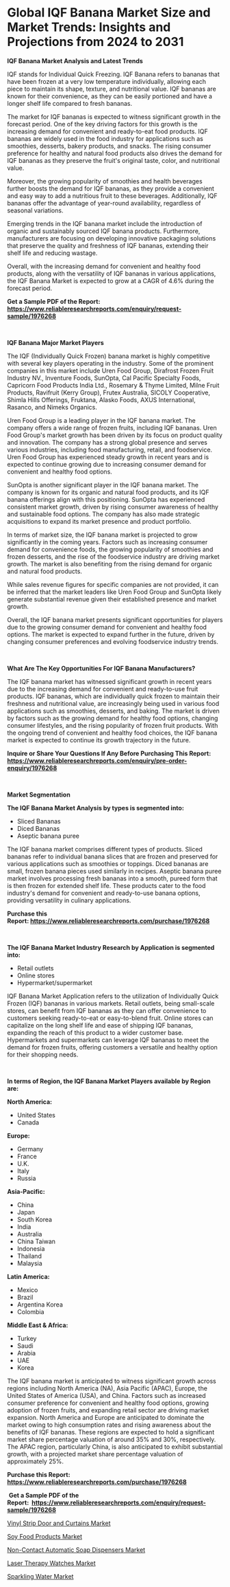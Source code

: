 <p><h1>Global IQF Banana Market Size and Market Trends: Insights and Projections from 2024 to 2031</h1></p><p><strong>IQF Banana Market Analysis and Latest Trends</strong></p>
<p><p>IQF stands for Individual Quick Freezing. IQF Banana refers to bananas that have been frozen at a very low temperature individually, allowing each piece to maintain its shape, texture, and nutritional value. IQF bananas are known for their convenience, as they can be easily portioned and have a longer shelf life compared to fresh bananas.</p><p>The market for IQF bananas is expected to witness significant growth in the forecast period. One of the key driving factors for this growth is the increasing demand for convenient and ready-to-eat food products. IQF bananas are widely used in the food industry for applications such as smoothies, desserts, bakery products, and snacks. The rising consumer preference for healthy and natural food products also drives the demand for IQF bananas as they preserve the fruit's original taste, color, and nutritional value.</p><p>Moreover, the growing popularity of smoothies and health beverages further boosts the demand for IQF bananas, as they provide a convenient and easy way to add a nutritious fruit to these beverages. Additionally, IQF bananas offer the advantage of year-round availability, regardless of seasonal variations.</p><p>Emerging trends in the IQF banana market include the introduction of organic and sustainably sourced IQF banana products. Furthermore, manufacturers are focusing on developing innovative packaging solutions that preserve the quality and freshness of IQF bananas, extending their shelf life and reducing wastage.</p><p>Overall, with the increasing demand for convenient and healthy food products, along with the versatility of IQF bananas in various applications, the IQF Banana Market is expected to grow at a CAGR of 4.6% during the forecast period.</p></p>
<p><strong>Get a Sample PDF of the Report:&nbsp; <a href="https://www.reliableresearchreports.com/enquiry/request-sample/1976268">https://www.reliableresearchreports.com/enquiry/request-sample/1976268</a></strong></p>
<p>&nbsp;</p>
<p><strong>IQF Banana Major Market Players</strong></p>
<p><p>The IQF (Individually Quick Frozen) banana market is highly competitive with several key players operating in the industry. Some of the prominent companies in this market include Uren Food Group, Dirafrost Frozen Fruit Industry NV., Inventure Foods, SunOpta, Cal Pacific Specialty Foods, Capricorn Food Products India Ltd., Rosemary & Thyme Limited, Milne Fruit Products, Ravifruit (Kerry Group), Frutex Australia, SICOLY Cooperative, Shimla Hills Offerings, Fruktana, Alasko Foods, AXUS International, Rasanco, and Nimeks Organics.</p><p>Uren Food Group is a leading player in the IQF banana market. The company offers a wide range of frozen fruits, including IQF bananas. Uren Food Group's market growth has been driven by its focus on product quality and innovation. The company has a strong global presence and serves various industries, including food manufacturing, retail, and foodservice. Uren Food Group has experienced steady growth in recent years and is expected to continue growing due to increasing consumer demand for convenient and healthy food options.</p><p>SunOpta is another significant player in the IQF banana market. The company is known for its organic and natural food products, and its IQF banana offerings align with this positioning. SunOpta has experienced consistent market growth, driven by rising consumer awareness of healthy and sustainable food options. The company has also made strategic acquisitions to expand its market presence and product portfolio.</p><p>In terms of market size, the IQF banana market is projected to grow significantly in the coming years. Factors such as increasing consumer demand for convenience foods, the growing popularity of smoothies and frozen desserts, and the rise of the foodservice industry are driving market growth. The market is also benefiting from the rising demand for organic and natural food products.</p><p>While sales revenue figures for specific companies are not provided, it can be inferred that the market leaders like Uren Food Group and SunOpta likely generate substantial revenue given their established presence and market growth.</p><p>Overall, the IQF banana market presents significant opportunities for players due to the growing consumer demand for convenient and healthy food options. The market is expected to expand further in the future, driven by changing consumer preferences and evolving foodservice industry trends.</p></p>
<p>&nbsp;</p>
<p><strong>What Are The Key Opportunities For IQF Banana Manufacturers?</strong></p>
<p><p>The IQF banana market has witnessed significant growth in recent years due to the increasing demand for convenient and ready-to-use fruit products. IQF bananas, which are individually quick frozen to maintain their freshness and nutritional value, are increasingly being used in various food applications such as smoothies, desserts, and baking. The market is driven by factors such as the growing demand for healthy food options, changing consumer lifestyles, and the rising popularity of frozen fruit products. With the ongoing trend of convenient and healthy food choices, the IQF banana market is expected to continue its growth trajectory in the future.</p></p>
<p><strong>Inquire or Share Your Questions If Any Before Purchasing This Report: <a href="https://www.reliableresearchreports.com/enquiry/pre-order-enquiry/1976268">https://www.reliableresearchreports.com/enquiry/pre-order-enquiry/1976268</a></strong></p>
<p>&nbsp;</p>
<p><strong>Market Segmentation</strong></p>
<p><strong>The IQF Banana Market Analysis by types is segmented into:</strong></p>
<p><ul><li>Sliced Bananas</li><li>Diced Bananas</li><li>Aseptic banana puree</li></ul></p>
<p><p>The IQF banana market comprises different types of products. Sliced bananas refer to individual banana slices that are frozen and preserved for various applications such as smoothies or toppings. Diced bananas are small, frozen banana pieces used similarly in recipes. Aseptic banana puree market involves processing fresh bananas into a smooth, pureed form that is then frozen for extended shelf life. These products cater to the food industry's demand for convenient and ready-to-use banana options, providing versatility in culinary applications.</p></p>
<p><strong>Purchase this Report:&nbsp;<a href="https://www.reliableresearchreports.com/purchase/1976268">https://www.reliableresearchreports.com/purchase/1976268</a></strong></p>
<p>&nbsp;</p>
<p><strong>The IQF Banana Market Industry Research by Application is segmented into:</strong></p>
<p><ul><li>Retail outlets</li><li>Online stores</li><li>Hypermarket/supermarket</li></ul></p>
<p><p>IQF Banana Market Application refers to the utilization of Individually Quick Frozen (IQF) bananas in various markets. Retail outlets, being small-scale stores, can benefit from IQF bananas as they can offer convenience to customers seeking ready-to-eat or easy-to-blend fruit. Online stores can capitalize on the long shelf life and ease of shipping IQF bananas, expanding the reach of this product to a wider customer base. Hypermarkets and supermarkets can leverage IQF bananas to meet the demand for frozen fruits, offering customers a versatile and healthy option for their shopping needs.</p></p>
<p>&nbsp;</p>
<p><strong>In terms of Region, the IQF Banana Market Players available by Region are:</strong></p>
<p>
    <p> <strong> North America: </strong>
        <ul>
            <li>United States</li>
            <li>Canada</li>
        </ul>
        </p> 
    <p> <strong> Europe: </strong>
        <ul>
            <li>Germany</li>
            <li>France</li>
            <li>U.K.</li>
            <li>Italy</li>
            <li>Russia</li>
        </ul>
        </p> 
    <p> <strong> Asia-Pacific: </strong>
        <ul>
            <li>China</li>
            <li>Japan</li>
            <li>South Korea</li>
            <li>India</li>
            <li>Australia</li>
            <li>China Taiwan</li>
            <li>Indonesia</li>
            <li>Thailand</li>
            <li>Malaysia</li>
        </ul>
        </p> 
    <p> <strong> Latin America: </strong>
        <ul>
            <li>Mexico</li>
            <li>Brazil</li>
            <li>Argentina Korea</li>
            <li>Colombia</li>
        </ul>
        </p> 
    <p> <strong> Middle East & Africa: </strong>
        <ul>
            <li>Turkey</li>
            <li>Saudi</li>
            <li>Arabia</li>
            <li>UAE</li>
            <li>Korea</li>
        </ul>
    </p>
    </p>
<p><p>The IQF banana market is anticipated to witness significant growth across regions including North America (NA), Asia Pacific (APAC), Europe, the United States of America (USA), and China. Factors such as increased consumer preference for convenient and healthy food options, growing adoption of frozen fruits, and expanding retail sector are driving market expansion. North America and Europe are anticipated to dominate the market owing to high consumption rates and rising awareness about the benefits of IQF bananas. These regions are expected to hold a significant market share percentage valuation of around 35% and 30%, respectively. The APAC region, particularly China, is also anticipated to exhibit substantial growth, with a projected market share percentage valuation of approximately 25%.</p></p>
<p><strong>Purchase this Report: <a href="https://www.reliableresearchreports.com/purchase/1976268">https://www.reliableresearchreports.com/purchase/1976268</a></strong></p>
<p>&nbsp;<strong>Get a Sample PDF of the Report:&nbsp;&nbsp;<a href="https://www.reliableresearchreports.com/enquiry/request-sample/1976268">https://www.reliableresearchreports.com/enquiry/request-sample/1976268</a></strong></p>
<p><strong></strong></p>
<p><p><a href="https://www.linkedin.com/pulse/vinyl-strip-door-curtains-market-size-growth-forecast-5f9de/">Vinyl Strip Door and Curtains Market</a></p><p><a href="https://github.com/Chiragrp26/Market-Research-Report-List-2/blob/main/soy-food-products-market.md">Soy Food Products Market</a></p><p><a href="https://www.linkedin.com/pulse/non-contact-automatic-soap-dispensers-market-insights-qfrve/">Non-Contact Automatic Soap Dispensers Market</a></p><p><a href="https://www.linkedin.com/pulse/laser-therapy-watches-market-challenges-opportunities-growth-hvome/">Laser Therapy Watches Market</a></p><p><a href="https://github.com/AKSHATREPORTPRIME/Market-Research-Report-List-2/blob/main/sparkling-water-market.md">Sparkling Water Market</a></p></p>